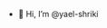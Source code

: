 - 👋 Hi, I’m @yael-shriki



<!---
yael-shriki/yael-shriki is a ✨ special ✨ repository because its `README.md` (this file) appears on your GitHub profile.
You can click the Preview link to take a look at your changes.
--->
